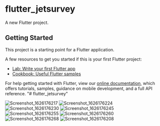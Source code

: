 # flutter_jetsurvey

A new Flutter project.

## Getting Started

This project is a starting point for a Flutter application.

A few resources to get you started if this is your first Flutter project:

- [Lab: Write your first Flutter app](https://flutter.dev/docs/get-started/codelab)
- [Cookbook: Useful Flutter samples](https://flutter.dev/docs/cookbook)

For help getting started with Flutter, view our
[online documentation](https://flutter.dev/docs), which offers tutorials,
samples, guidance on mobile development, and a full API reference.
"# flutter_jetsurvey" 

![Screenshot_1626176217](https://user-images.githubusercontent.com/80811497/125445471-f41813ad-ba94-44d1-93f7-486b9f255ca4.png)
![Screenshot_1626176224](https://user-images.githubusercontent.com/80811497/125445477-cd6c7c36-3fd0-48a0-9d5d-f91e9473adb8.png)
![Screenshot_1626176230](https://user-images.githubusercontent.com/80811497/125445479-964e9b0b-c3cf-436b-b0f6-759befa49778.png)
![Screenshot_1626176245](https://user-images.githubusercontent.com/80811497/125445481-a8fbe69b-7db2-4cc1-8c58-8955111b883a.png)
![Screenshot_1626176255](https://user-images.githubusercontent.com/80811497/125445482-2638fa7f-ceb6-4a50-bb7c-d03ffe3222fc.png)
![Screenshot_1626176260](https://user-images.githubusercontent.com/80811497/125445484-f4092c05-e28c-415a-9841-23870a355b2b.png)
![Screenshot_1626176268](https://user-images.githubusercontent.com/80811497/125445485-285fa4d1-2fa0-4dc7-a620-49ba0c194d78.png)
![Screenshot_1626176208](https://user-images.githubusercontent.com/80811497/125445490-24c505c1-3aae-400e-8235-36ea346ffa67.png)

